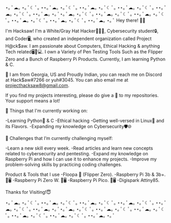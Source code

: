 ⋆｡ ﾟ☁︎｡ ⋆｡ ﾟ☾ ﾟ｡ ⋆⋆｡ ﾟ☁︎｡ ⋆｡ ﾟ☾ ﾟ｡ ⋆⋆｡ ﾟ☁︎｡ ⋆｡ ﾟ☾ ﾟ｡ ⋆⋆｡ ﾟ☁︎｡ ⋆｡ ﾟ☾ ﾟ｡ ⋆⋆｡ ﾟ☁︎｡ ⋆｡ ﾟ☾ ﾟ｡ ⋆⋆｡ ﾟ☁︎｡ ⋆｡ ﾟ⋆｡ ﾟ☁︎｡ ⋆｡ ﾟ☾ ﾟ｡ ⋆⋆｡ ﾟ☁︎｡ ⋆｡ ﾟ☾ ﾟ｡ ⋆⋆｡ ﾟ☁︎｡ ⋆｡ ﾟ☾ ﾟ｡ ⋆⋆｡ ﾟ☁︎｡ ⋆｡ ﾟ☾ ﾟ｡ ⋆⋆｡ ﾟ☁︎｡ ⋆｡ ﾟ☾ ﾟ｡ ⋆⋆｡ ﾟ☁︎｡ ⋆｡ ﾟ
 Hey there! 👋😃

I'm Hacksaw! I'm a White/Gray Hat Hacker👨🏿‍💻, Cybersecurity student🔒, and Coder🖥, who created an independent organization called Project H@ck$aw. I am passionate about Computers, Ethical Hacking & anything Tech related🖥️📱💻. I own a Variety of Pen Testing Tools Such as the Flipper Zero and a Bunch of Raspberry Pi Products. Currently, I am learning Python & C.

📍 I am from Georgia, US and Proudly Indian, you can reach me on Discord at Hack$aw#7266 or yuh#3045. You can also email me at projecthacksaw8@gmail.com.

If you find my projects interesting, please do give a 🌟 to my repositories. Your support means a lot!

💼 Things that I'm currently working on:

-Learning Python🐍 & C
-Ethical hacking
-Getting well-versed in Linux🐧 and its Flavors.
-Expanding my knowledge on Cybersecurity🛡️🌐

🌱 Challenges that I’m currently challenging myself:

-Learn a new skill every week.
-Read articles and learn new concepts related to cybersecurity and pentesting.
-Expand my knowledge on Raspberry Pi and how I can use it to enhance my projects.
-Improve my problem-solving skills by practicing coding challenges.

Product & Tools that I use 
-Floopa 🐬 (Flipper Zero). 
-Raspberry Pi 3b & 3b+. 🥧🖥
-Raspberry Pi Zero W. 🥧🖥
-Raspberry Pi Pico. 🥧🖥
-Digispark Attiny85. 

Thanks for Visiting!😇


⋆｡ ﾟ☁︎｡ ⋆｡ ﾟ☾ ﾟ｡ ⋆⋆｡ ﾟ☁︎｡ ⋆｡ ﾟ☾ ﾟ｡ ⋆⋆｡ ﾟ☁︎｡ ⋆｡ ﾟ☾ ﾟ｡ ⋆⋆｡ ﾟ☁︎｡ ⋆｡ ﾟ☾ ﾟ｡ ⋆⋆｡ ﾟ☁︎｡ ⋆｡ ﾟ☾ ﾟ｡ ⋆⋆｡ ﾟ☁︎｡ ⋆｡ ﾟ⋆｡ ﾟ☁︎｡ ⋆｡ ﾟ☾ ﾟ｡ ⋆⋆｡ ﾟ☁︎｡ ⋆｡ ﾟ☾ ﾟ｡ ⋆⋆｡ ﾟ☁︎｡ ⋆｡ ﾟ☾ ﾟ｡ ⋆⋆｡ ﾟ☁︎｡ ⋆｡ ﾟ☾ ﾟ｡ ⋆⋆｡ ﾟ☁︎｡ ⋆｡ ﾟ☾ ﾟ｡ ⋆⋆｡ ﾟ☁︎｡ ⋆｡ ﾟ

